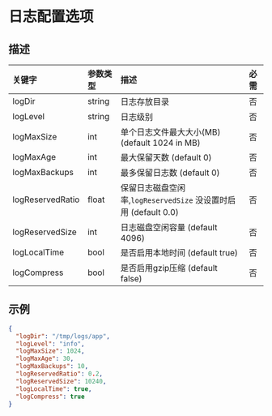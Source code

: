 # 日志配置选项

## 描述

| 关键字           |参数类型| 描述                                                                 | 必需   |
|:-----------------|:-------|:---------------------------------------------------------------------|:-------|
| logDir           | string | 日志存放目录                                                         | 否     |
| logLevel         | string | 日志级别                                                             | 否     |
| logMaxSize       | int    | 单个日志文件最大大小(MB) (default 1024 in MB)                        | 否     |
| logMaxAge        | int    | 最大保留天数 (default 0)                                             | 否     |
| logMaxBackups    | int    | 最多保留日志数 (default 0)                                           | 否     |
| logReservedRatio | float  | 保留日志磁盘空闲率,`logReservedSize` 没设置时启用 (default 0.0)      | 否     |
| logReservedSize  | int    | 日志磁盘空闲容量 (default 4096)                                      | 否     |
| logLocalTime     | bool   | 是否启用本地时间 (default true)                                      | 否     |
| logCompress      | bool   | 是否启用gzip压缩 (default false)                                     | 否     |

## 示例

``` json
{
  "logDir": "/tmp/logs/app",
  "logLevel": "info",
  "logMaxSize": 1024,
  "logMaxAge": 30,
  "logMaxBackups": 10,
  "logReservedRatio": 0.2,
  "logReservedSize": 10240,
  "logLocalTime": true,
  "logCompress": true
}
```
